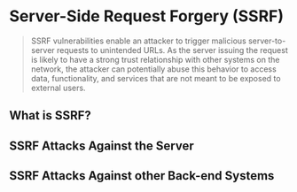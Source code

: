 # Server-Side Request Forgery (SSRF)
> SSRF vulnerabilities enable an attacker to trigger malicious server-to-server requests to unintended URLs. As the server issuing the request is likely to have a strong trust relationship with other systems on the network, the attacker can potentially abuse this behavior to access data, functionality, and services that are not meant to be exposed to external users.

## What is SSRF?

## SSRF Attacks Against the Server

## SSRF Attacks Against other Back-end Systems